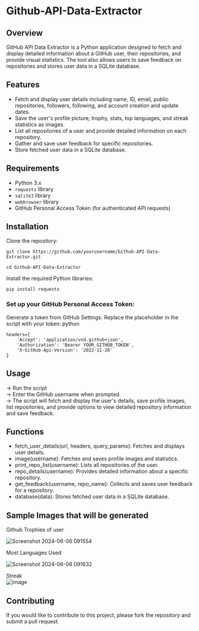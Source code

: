 # Github-API-Data-Extractor
## Overview
GitHub API Data Extractor is a Python application designed to fetch and display detailed information about a GitHub user, their repositories, and provide visual statistics. The tool also allows users to save feedback on repositories and stores user data in a SQLite database.

## Features
+ Fetch and display user details including name, ID, email, public repositories, followers, following, and account creation and update dates.
+ Save the user's profile picture, trophy, stats, top languages, and streak statistics as images.
+ List all repositories of a user and provide detailed information on each repository.
+ Gather and save user feedback for specific repositories.
+ Store fetched user data in a SQLite database.

## Requirements
+ Python 3.x
+ `requests` library
+ `sqlite3` library
+ `webbrowser` library
+ GitHub Personal Access Token (for authenticated API requests)

## Installation
Clone the repository:
```
git clone https://github.com/yourusername/Github-API-Data-Extractor.git
```
```
cd Github-API-Data-Extractor
```
Install the required Python libraries:
```
pip install requests
```

### Set up your GitHub Personal Access Token:
  Generate a token from GitHub Settings.
  Replace the placeholder in the script with your token:
python
```
headers={
    'Accept': 'application/vnd.github+json',
    'Authorization': 'Bearer YOUR_GITHUB_TOKEN',
    'X-GitHub-Api-Version': '2022-11-28'
}
```

## Usage
-> Run the script <br/>
-> Enter the GitHub username when prompted.<br/>
-> The script will fetch and display the user's details, save profile images, list repositories, and provide options to view detailed repository information and save feedback.

## Functions
+ fetch_user_details(url, headers, query_params): Fetches and displays user details.
+ image(username): Fetches and saves profile images and statistics.
+ print_repo_list(username): Lists all repositories of the user.
+ repo_details(username): Provides detailed information about a specific repository.
+ get_feedback(username, repo_name): Collects and saves user feedback for a repository.
+ database(data): Stores fetched user data in a SQLite database.

## Sample Images that will be generated 
Github Trophies of user

![Screenshot 2024-06-06 091554](https://github.com/Khandelwal05/Github-API-Data-Extractor/assets/114740796/8b1e46fb-c158-4055-b6f8-3c9ae1bdd495)

Most Languages Used<br/>

![Screenshot 2024-06-06 091632](https://github.com/Khandelwal05/Github-API-Data-Extractor/assets/114740796/40c6087c-33a3-47de-a99a-a1d141b8403e)

Streak <br/>
![image](https://github.com/Khandelwal05/Github-API-Data-Extractor/assets/114740796/053e18b8-7bb9-4694-b095-977541a60080)

## Contributing
If you would like to contribute to this project, please fork the repository and submit a pull request.
